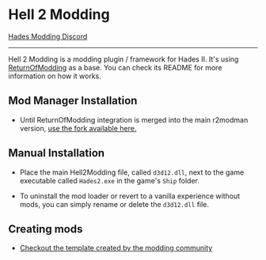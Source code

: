# Hell 2 Modding

[Hades Modding Discord](https://discord.com/invite/KuMbyrN)

---

Hell 2 Modding is a modding plugin / framework for Hades II.
It's using [ReturnOfModding](https://github.com/xiaoxiao921/ReturnOfModdingBase) as a base. You can check its README for more information on how it works.

## Mod Manager Installation

- Until ReturnOfModding integration is merged into the main r2modman version, [use the fork available here.](https://github.com/xiaoxiao921/r2modmanPlus/releases/)

## Manual Installation

- Place the main Hell2Modding file, called `d3d12.dll`, next to the game executable called `Hades2.exe` in the game's `Ship` folder.

- To uninstall the mod loader or revert to a vanilla experience without mods, you can simply rename or delete the `d3d12.dll` file.

## Creating mods

- [Checkout the template created by the modding community](https://github.com/SGG-Modding/Hades2ModTemplate)
